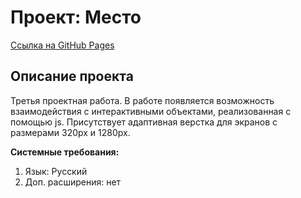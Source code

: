 # Проект: Место

[Ссылка на GitHub Pages](https://f3nett.github.io/mesto/index.html)

## Описание проекта

Третья проектная работа. В работе появляется возможность взаимодействия с интерактивными объектами, реализованная с помощью js.
Присутствует адаптивная верстка для экранов с размерами 320px и 1280px.

**Системные требования:**

1. Язык: Русский
2. Доп. расширения: нет
